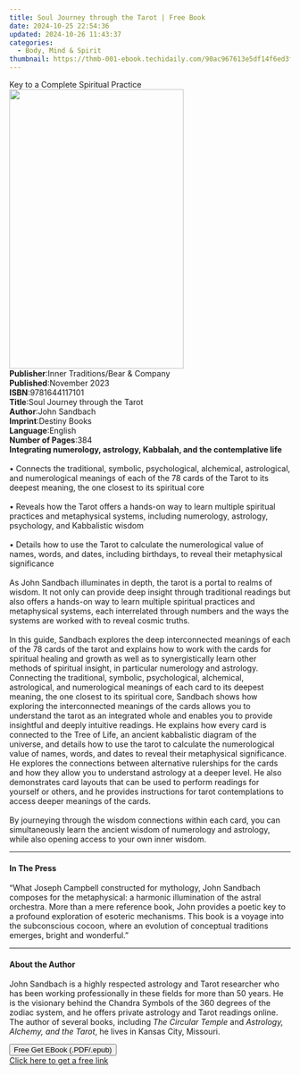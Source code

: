 ```yaml
---
title: Soul Journey through the Tarot | Free Book
date: 2024-10-25 22:54:36
updated: 2024-10-26 11:43:37
categories:
  - Body, Mind & Spirit
thumbnail: https://thmb-001-ebook.techidaily.com/90ac967613e5df14f6ed3fbe1ae18294ee53bcbfff52123dc7f79782632c2d96.jpg
---
```

<main id="book-container">
  <div class="flex flex-col">
    <div class="book-brief flex-1 py-6 px-4 sm:p-6 md:py-10 md:px-8">
      <!-- brief-->
      <div class="book-brief-main">Key to a Complete Spiritual Practice</div>
    </div>
    <div
      class="book-meta-info flex-1 grid gap-4 col-start-1 col-end-3 row-start-1 sm:mb-6 sm:grid-cols-4 lg:gap-6 lg:col-start-2 lg:row-end-6 lg:row-span-6 lg:mb-0"
    >
      <div
        class="book-meta-info-left place-content-center mt-4 p-4 text-sm leading-6 col-start-2 col-span-2 dark:text-slate-400"
      >
        <img
          class="w-full h-500 object-cover rounded-lg sm:h-255 sm:col-span-2 lg:col-span-full"
          src="https://img-001-ebook.techidaily.com/f07f50126bea66ddde4b542ef3a6a0369ab2acb4d413ac0906138bd0a70ee618.jpg"
          alt=""
          width="312"
          height="500"
        />
      </div>
      <div
        class="book-meta-info-right mt-2 col-start-1 row-start-2 col-span-3 self-center"
      >
        <!-- meta data  -->
        <div class="flex flex-col px-4 md:px-8">
          <div class="flex-1">
            <strong>Publisher</strong>:<span class="px-2"
              >Inner Traditions/Bear &amp; Company</span
            >
          </div>
          <div class="flex-1">
            <strong>Published</strong>:<span class="px-2">November 2023</span>
          </div>
          <div class="flex-1">
            <strong>ISBN</strong>:<span class="px-2">9781644117101</span>
          </div>
          <div class="flex-1">
            <strong>Title</strong>:<span class="px-2"
              >Soul Journey through the Tarot</span
            >
          </div>
          <div class="flex-1">
            <strong>Author</strong>:<span class="px-2">John Sandbach</span>
          </div>
          <div class="flex-1">
            <strong>Imprint</strong>:<span class="px-2">Destiny Books</span>
          </div>
          <div class="flex-1">
            <strong>Language</strong>:<span class="px-2">English</span>
          </div>
          <div class="flex-1">
            <strong>Number of Pages</strong>:<span class="px-2">384</span>
          </div>
        </div>
      </div>
    </div>
    <div class="book-description flex-1 py-6 px-4 sm:p-6 md:py-10 md:px-8">
      <div class="book-description-main">
        <div accordion-content="" id="description">
          <b
            >Integrating numerology, astrology, Kabbalah, and the contemplative
            life</b
          ><br /><br />• Connects the traditional, symbolic, psychological,
          alchemical, astrological, and numerological meanings of each of the 78
          cards of the Tarot to its deepest meaning, the one closest to its
          spiritual core<br /><br />• Reveals how the Tarot offers a hands-on
          way to learn multiple spiritual practices and metaphysical systems,
          including numerology, astrology, psychology, and Kabbalistic wisdom<br /><br />•
          Details how to use the Tarot to calculate the numerological value of
          names, words, and dates, including birthdays, to reveal their
          metaphysical significance<br /><br />As John Sandbach illuminates in
          depth, the tarot is a portal to realms of wisdom. It not only can
          provide deep insight through traditional readings but also offers a
          hands-on way to learn multiple spiritual practices and metaphysical
          systems, each interrelated through numbers and the ways the systems
          are worked with to reveal cosmic truths.<br /><br />In this guide,
          Sandbach explores the deep interconnected meanings of each of the 78
          cards of the tarot and explains how to work with the cards for
          spiritual healing and growth as well as to synergistically learn other
          methods of spiritual insight, in particular numerology and astrology.
          Connecting the traditional, symbolic, psychological, alchemical,
          astrological, and numerological meanings of each card to its deepest
          meaning, the one closest to its spiritual core, Sandbach shows how
          exploring the interconnected meanings of the cards allows you to
          understand the tarot as an integrated whole and enables you to provide
          insightful and deeply intuitive readings. He explains how every card
          is connected to the Tree of Life, an ancient kabbalistic diagram of
          the universe, and details how to use the tarot to calculate the
          numerological value of names, words, and dates to reveal their
          metaphysical significance. He explores the connections between
          alternative rulerships for the cards and how they allow you to
          understand astrology at a deeper level. He also demonstrates card
          layouts that can be used to perform readings for yourself or others,
          and he provides instructions for tarot contemplations to access deeper
          meanings of the cards.<br /><br />By journeying through the wisdom
          connections within each card, you can simultaneously learn the ancient
          wisdom of numerology and astrology, while also opening access to your
          own inner wisdom.
        </div>
        <div class="accordion-fader"></div>
      </div>
    </div>
    <div class="book-excerpts flex-1 py-6 px-4 sm:p-6 md:py-10 md:px-8">
      <!-- excerpts-->
      <div class="book-excerpts-main">
        <hr />
        <h4 class="placeholder placeholder-heading">
          <span>In The Press</span>
        </h4>
        <p>
          “What Joseph Campbell constructed for mythology, John Sandbach
          composes for the metaphysical: a harmonic illumination of the astral
          orchestra. More than a mere reference book, John provides a poetic key
          to a profound exploration of esoteric mechanisms. This book is a
          voyage into the subconscious cocoon, where an evolution of conceptual
          traditions emerges, bright and wonderful.”
        </p>
      </div>
    </div>
    <div class="book-about-author flex-1 py-6 px-4 sm:p-6 md:py-10 md:px-8">
      <!-- about author-->
      <div class="book-main-author-main">
        <hr />
        <h4 class="placeholder placeholder-heading">
          <span>About the Author</span>
        </h4>
        <p>
          John Sandbach is a highly respected astrology and Tarot researcher who
          has been working professionally in these fields for more than 50
          years. He is the visionary behind the Chandra Symbols of the 360
          degrees of the zodiac system, and he offers private astrology and
          Tarot readings online. The author of several books, including
          <i>The Circular Temple</i> and
          <i>Astrology, Alchemy, and the Tarot</i>, he lives in Kansas City,
          Missouri.
        </p>
      </div>
    </div>
    <div class="book-free-get flex-1 py-6 px-4 sm:p-6 md:py-10 md:px-8">
      <button
        id="btn-free-get"
        class="bg-blue-500 hover:bg-blue-700 text-white font-bold py-2 px-4 rounded"
      >
        Free Get EBook (.PDF/.epub)
      </button>
      <div id="countdown-display" class="px-2 text-lg mt-2"></div>
      <a
        id="free-link"
        class="hidden bg-blue-500 hover:bg-blue-700 text-white font-bold py-2 px-4 rounded"
        href="https://www.ebooks.com/en-us/book/210685488/soul-journey-through-the-tarot/john-sandbach/"
        target="_blank"
        >Click here to get a free link</a
      >
    </div>
    <script>
      let countdownTime = 0;
      let countdownInterval = null;
      document
        .getElementById('btn-free-get')
        .addEventListener('click', startCountdown);
      function startCountdown() {
        countdownTime = new Date().getTime() + 60000 * 3;
        countdownInterval = setInterval(updateCountdown, 1000);
        document.getElementById('btn-free-get').disabled = true;
        document
          .getElementById('btn-free-get')
          .classList.add('bg-gray-500', 'cursor-not-allowed');
      }
      function updateCountdown() {
        let currentTime = new Date().getTime();
        let timeLeft = countdownTime - currentTime;
        let secondsLeft = Math.floor(timeLeft / 1000);
        document.getElementById('countdown-display').innerHTML =
          `Remaining time: ${secondsLeft} seconds.`;
        if (secondsLeft <= 0) {
          clearInterval(countdownInterval);
          document.getElementById('btn-free-get').classList.add('hidden');
          document.getElementById('free-link').classList.remove('hidden');
          document.getElementById('countdown-display').innerHTML = '';
        }
      }
    </script>
  </div>
</main>
